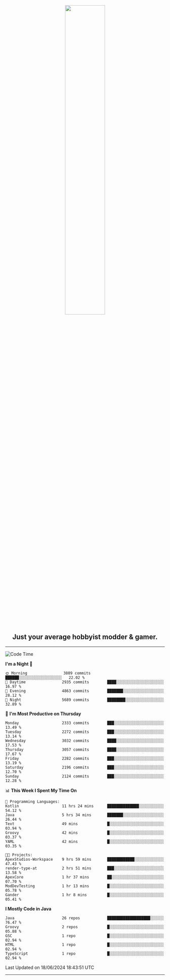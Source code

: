 <div align="center">
  <a href="https://apexmodder.xyz/"><img width="50%" height="50%" src="https://i.imgur.com/pc4HkGz.png"></a>
</div>
<h2 align="center">Just your average hobbyist modder & gamer.</h2>

---

<!--START_SECTION:waka-->
![Code Time](http://img.shields.io/badge/Code%20Time-1%2C224%20hrs%207%20mins-blue)

**I'm a Night 🦉** 

```text
🌞 Morning                3809 commits        ██████░░░░░░░░░░░░░░░░░░░   22.02 % 
🌆 Daytime                2935 commits        ████░░░░░░░░░░░░░░░░░░░░░   16.97 % 
🌃 Evening                4863 commits        ███████░░░░░░░░░░░░░░░░░░   28.12 % 
🌙 Night                  5689 commits        ████████░░░░░░░░░░░░░░░░░   32.89 % 
```
📅 **I'm Most Productive on Thursday** 

```text
Monday                   2333 commits        ███░░░░░░░░░░░░░░░░░░░░░░   13.49 % 
Tuesday                  2272 commits        ███░░░░░░░░░░░░░░░░░░░░░░   13.14 % 
Wednesday                3032 commits        ████░░░░░░░░░░░░░░░░░░░░░   17.53 % 
Thursday                 3057 commits        ████░░░░░░░░░░░░░░░░░░░░░   17.67 % 
Friday                   2282 commits        ███░░░░░░░░░░░░░░░░░░░░░░   13.19 % 
Saturday                 2196 commits        ███░░░░░░░░░░░░░░░░░░░░░░   12.70 % 
Sunday                   2124 commits        ███░░░░░░░░░░░░░░░░░░░░░░   12.28 % 
```


📊 **This Week I Spent My Time On** 

```text
💬 Programming Languages: 
Kotlin                   11 hrs 24 mins      ██████████████░░░░░░░░░░░   54.12 % 
Java                     5 hrs 34 mins       ███████░░░░░░░░░░░░░░░░░░   26.44 % 
Text                     49 mins             █░░░░░░░░░░░░░░░░░░░░░░░░   03.94 % 
Groovy                   42 mins             █░░░░░░░░░░░░░░░░░░░░░░░░   03.37 % 
YAML                     42 mins             █░░░░░░░░░░░░░░░░░░░░░░░░   03.35 % 

🐱‍💻 Projects: 
ApexStudios-Workspace    9 hrs 59 mins       ████████████░░░░░░░░░░░░░   47.43 % 
render-type-at           2 hrs 51 mins       ███░░░░░░░░░░░░░░░░░░░░░░   13.58 % 
ApexCore                 1 hr 37 mins        ██░░░░░░░░░░░░░░░░░░░░░░░   07.70 % 
ModDevTesting            1 hr 13 mins        █░░░░░░░░░░░░░░░░░░░░░░░░   05.78 % 
Gander                   1 hr 8 mins         █░░░░░░░░░░░░░░░░░░░░░░░░   05.41 % 
```

**I Mostly Code in Java** 

```text
Java                     26 repos            ███████████████████░░░░░░   76.47 % 
Groovy                   2 repos             █░░░░░░░░░░░░░░░░░░░░░░░░   05.88 % 
GSC                      1 repo              █░░░░░░░░░░░░░░░░░░░░░░░░   02.94 % 
HTML                     1 repo              █░░░░░░░░░░░░░░░░░░░░░░░░   02.94 % 
TypeScript               1 repo              █░░░░░░░░░░░░░░░░░░░░░░░░   02.94 % 
```




 Last Updated on 18/06/2024 18:43:51 UTC
<!--END_SECTION:waka-->

---
